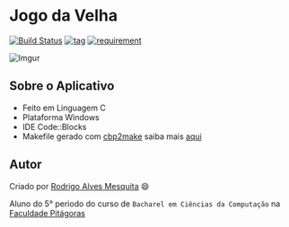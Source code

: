 Jogo da Velha
===========
[![Build Status](https://img.shields.io/travis/com/Rodrigo54/JogoDaVelha/master.svg)](https://travis-ci.com/Rodrigo54/JogoDaVelha)
[![tag](https://img.shields.io/github/tag/Rodrigo54/JogoDaVelha.svg)](https://github.com/Rodrigo54/JogoDaVelha/releases)
[![requirement](https://img.shields.io/badge/IDE-Code%3A%3ABlocks-orange.svg)](http://www.codeblocks.org/downloads)

![Imgur](https://i.imgur.com/JxEevxe.gif)

## Sobre o Aplicativo

* Feito em Linguagem  C
* Plataforma Windows
* IDE Code::Blocks
* Makefile gerado com [cbp2make](https://sourceforge.net/projects/cbp2make/) saiba mais [aqui](https://stackoverflow.com/questions/26386335/codeblocks-build-from-bash)


## Autor

Criado por [Rodrigo Alves Mesquita](http://rodrigoalves.me) :smile:

Aluno do 5° periodo do curso de `Bacharel em Ciências da Computação` na [Faculdade Pitágoras](http://www.faculdadepitagoras.com.br/)